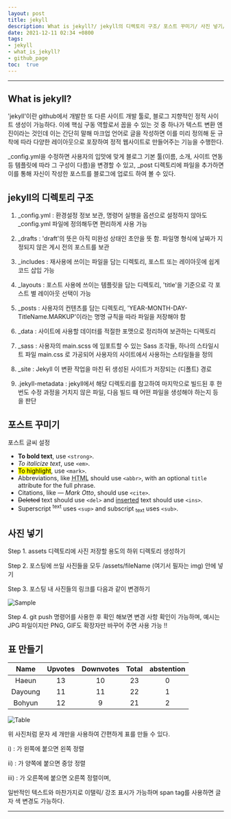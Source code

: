 ```yaml
---
layout: post
title: jekyll
description: What is jekyll?/ jekyll의 디렉토리 구조/ 포스트 꾸미기/ 사진 넣기/ 표 만들기
date: 2021-12-11 02:34 +0800
tags: 
- jekyll
- what_is_jekyll?
- github_page
toc:  true
---
```

--- 
## What is jekyll?
  
'jekyll'이란 github에서 개발한 또 다른 사이트 개발 툴로, 블로그 지향적인 정적 사이트 생성이 가능하다. 이에 핵심 구동 역할로서 꼽을 수 있는 것 중 하나가 텍스트 변환 엔진이라는 것인데 이는 간단히 말해 마크업 언어로 글을 작성하면 이를 미리 정의해 둔 규착에 따라 다양한 레이아웃으로 포장하여 정적 웹사이트로 만들어주는 기능을 수행한다.
  
_config.yml을 수정하면 사용자의 입맛에 맞게 블로그 기본 툴(이름, 소개, 사이트 연동 등 템플릿에 따라 그 구성이 다름)을 변경할 수 있고, _post 디렉토리에 파일을 추가하면 이를 통해 자신이 작성한 포스트를 블로그에 업로드 하여 볼 수 있다.  
  
  

## jekyll의 디렉토리 구조
  
1. _config.yml : 환경설정 정보 보관, 명령어 실행을 옵션으로 설정하지 않아도 _config.yml 파일에 정의해두면 편리하게 사용 가능
  
2. _drafts : 'draft'의 뜻은 아직 미완성 상태인 초안을 뜻 함. 파일명 형식에 날짜가 지정되지 않은 게시 전의 포스트를 보관
  
3. _includes : 재사용에 쓰이는 파일을 담는 디렉토리, 포스트 또는 레이아웃에 쉽게 코드 삽입 가능
  
4. _layouts : 포스트 사용에 쓰이는 템플릿을 담는 디렉토리, 'title'을 기준으로 각 포스트 별 레이아웃 선택이 가능
  
5. _posts : 사용자의 컨텐츠를 담는 디렉토리, 'YEAR-MONTH-DAY-TitleName.MARKUP'이라는 명명 규칙을 따라 파일을 저장해야 함
  
6. _data : 사이트에 사용할 데이터를 적절한 포맷으로 정리하여 보관하는 디렉토리
  
7. _sass : 사용자의 main.scss 에 임포트할 수 있는 Sass 조각들, 하나의 스타일시트 파일 main.css 로 가공되어 사용자의 사이트에서 사용하는 스타일들을 정의
  
8. _site : Jekyll 이 변환 작업을 마친 뒤 생성된 사이트가 저장되는 (디폴트) 경로
  
9. .jekyll-metadata : jekyll에서 해당 디렉토리를 참고하여 마지막으로 빌드된 후 한 번도 수정 과정을 거치지 않은 파일, 다음 빌드 때 어떤 파일을 생성해야 하는지 등을 판단
  
  
  
## 포스트 꾸미기 
  
포스트 글씨 설정
   
- **To bold text**, use `<strong>`.
- *To italicize text*, use `<em>`.
- <mark>To highlight</mark>, use `<mark>`.
- Abbreviations, like <abbr title="HyperText Markup Langage">HTML</abbr> should use `<abbr>`, with an optional `title` attribute for the full phrase.
- Citations, like <cite>&mdash; Mark Otto</cite>, should use `<cite>`.
- <del>Deleted</del> text should use `<del>` and <ins>inserted</ins> text should use `<ins>`.
- Superscript <sup>text</sup> uses `<sup>` and subscript <sub>text</sub> uses `<sub>`.
  


## 사진 넣기 

Step 1. assets 디렉토리에 사진 저장할 용도의 하위 디렉토리 생성하기
  
Step 2. 포스팅에 쓰일 사진들을 모두 /assets/fileName (여기서 필자는 img) 안에 넣기
  
Step 3. 포스팅 내 사진들의 링크를 다음과 같이 변경하기
  
![Sample](/assets/imge/Sample.jpg)
  
Step 4. git push 명령어를 사용한 후 확인 해보면 변경 사항 확인이 가능하며, 예시는 JPG 파일이지만 PNG, GIF도 확장자만 바꾸어 주면 사용 가능 !!
  
  
  
## 표 만들기 

| Name | Upvotes | Downvotes | Total | abstention |
|:----:|:-------:|:---------:|:-----:|:----------:|
| Haeun | 13 | 10 | 23 | 0 |
| Dayoung | 11 | 11 | 22 | 1 |
| Bohyun | 12 | 9 | 21 | 2 |
  
![Table](/assets/imge/Table.jpg)
  
위 사진처럼 문자 세 개만을 사용하여 간편하게 표를 만들 수 있다.
  
i) : 가 왼쪽에 붙으면 왼쪽 정렬  
  
ii) : 가 양쪽에 붙으면 중앙 정렬  
  
iii) : 가 오른쪽에 붙으면 오른쪽 정렬이며, 
  
일반적인 텍스트와 마찬가지로 이탤릭/ 강조 표시가 가능하며 span tag를 사용하면 글자 색 변경도 가능하다. 
  
---